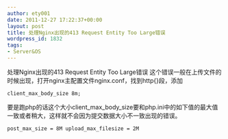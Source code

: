 ```yaml
---
author: ety001
date: 2011-12-27 17:22:37+00:00
layout: post
title: 处理Nginx出现的413 Request Entity Too Large错误
wordpress_id: 1832
tags:
- Server&OS
---
```


处理Nginx出现的413 Request Entity Too Large错误
这个错误一般在上传文件的时候出现，打开nginx主配置文件nginx.conf，找到http{}段，添加


`client_max_body_size 8m;`


要是跑php的话这个大小client_max_body_size要和php.ini中的如下值的最大值一致或者稍大，这样就不会因为提交数据大小不一致出现的错误。


`post_max_size = 8M
upload_max_filesize = 2M`
